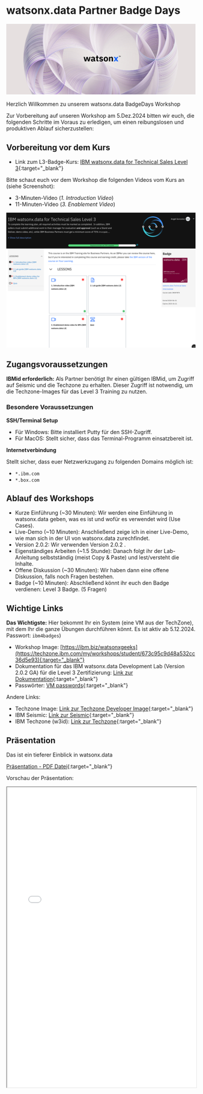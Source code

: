 # **watsonx.data Partner Badge Days**

![banner](./media/Watson%20X_Banner.jpg)

Herzlich Willkommen zu unserem watsonx.data BadgeDays Workshop

Zur Vorbereitung auf unseren Workshop am 5.Dez.2024 bitten wir euch, die folgenden Schritte im Voraus zu erledigen, um einen reibungslosen und produktiven Ablauf sicherzustellen:

## Vorbereitung vor dem Kurs

- Link zum L3-Badge-Kurs: [IBM watsonx.data for Technical Sales Level 3](https://learn.ibm.com/course/view.php?id=13171){:target="_blank"}

Bitte schaut euch vor dem Workshop die folgenden Videos vom Kurs an (siehe Screenshot):

- 3-Minuten-Video (*1. Introduction Video*)
- 11-Minuten-Video (*3. Enablement Video*)

![kurs](./media/kurs.png)

## Zugangsvoraussetzungen

**IBMid erforderlich:**  Als Partner benötigt Ihr einen gültigen IBMid, um Zugriff auf Seismic und die Techzone zu erhalten. Dieser Zugriff ist notwendig, um die Techzone-Images für das Level 3 Training zu nutzen.

### Besondere Voraussetzungen  

**SSH/Terminal Setup**

- Für Windows: Bitte installiert Putty für den SSH-Zugriff.
- Für MacOS: Stellt sicher, dass das Terminal-Programm einsatzbereit ist.

**Internetverbindung**

Stellt sicher, dass euer Netzwerkzugang zu folgenden Domains möglich ist:

- `*.ibm.com`
- `*.box.com`

## Ablauf des Workshops

- Kurze Einführung (~30 Minuten): Wir werden  eine Einführung in watsonx.data geben, was es ist und wofür es verwendet wird (Use Cases).
- Live-Demo (~10 Minuten): Anschließend zeige ich in einer Live-Demo, wie man sich in der UI von watsonx.data zurechfindet.
- Version 2.0.2: Wir verwenden Version 2.0.2 .
- Eigenständiges Arbeiten (~1.5 Stunde): Danach folgt ihr der Lab-Anleitung selbstständig (meist Copy & Paste) und lest/versteht die Inhalte. 
- Offene Diskussion (~30 Minuten): Wir haben dann eine offene Diskussion, falls noch Fragen bestehen.
- Badge (~10 Minuten): Abschließend könnt ihr euch den Badge verdienen: Level 3 Badge. (5 Fragen)

## Wichtige Links

**Das Wichtigste:** Hier bekommt Ihr ein System (eine VM aus der TechZone), mit dem Ihr die ganze Übungen durchführen könnt. Es ist aktiv ab 5.12.2024. Passwort: `ibm4badges`)

- Workshop Image: [https://ibm.biz/watsonxgeeks](https://techzone.ibm.com/my/workshops/student/673c95c9d48a532cc36d5e93){:target="_blank"}
- Dokumentation für das IBM watsonx.data Development Lab (Version 2.0.2 GA) für die Level 3 Zertifizierung: [Link zur Dokumentation](http://ibm.biz/wxd-lab){:target="_blank"}
- Passwörter: [VM passwords](https://ibm.github.io/watsonx-data-lab/wxd-reference-passwords/){:target="_blank"}
  
Andere Links:

- Techzone Image: [Link zur Techzone Developer Image](https://techzone.ibm.com/collection/ibm-watsonxdata-developer-base-image){:target="_blank"}
- IBM Seismic: [Link zur Seismic](https://ibm.seismic.com){:target="_blank"}
- IBM Techzone (w3id): [Link zur Techzone](https://techzone.ibm.com){:target="_blank"}

## Präsentation

Das ist ein tieferer Einblick in watsonx.data

[Präsentation - PDF Datei](./media/wxdatabadgedays.pdf){:target="_blank"}  

Vorschau der Präsentation:

<iframe width="100%" height="800" src="./media/wxdatabadgedays.pdf">